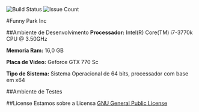 ![Build Status](https://travis-ci.org/HigorAlves/Funny_Park_inc.svg?branch=master)
![Issue Count](https://codeclimate.com/repos/57d9c4cfc49d1d38b9000366/badges/e65f00d4c63ef2d38315/issue_count.svg)

#Funny Park Inc

##Ambiente de Desenvolvimento
 **Processador:** Intel(R) Core(TM) i7-3770k CPU @ 3.50GHz
 
 **Memoria Ram:** 16,0 GB
 
 **Placa de Video:** Geforce GTX 770 Sc
 
 **Tipo de Sistema:** Sistema Operacional de 64 bits, processador com base em x64
 
##Ambiente de Testes

##License
 Estamos sobre a Licensa [GNU General Public License](https://www.gnu.org/licenses/gpl-3.0.html)
